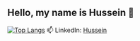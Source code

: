 ## Hello, my name is Hussein 👋
[![Top Langs](https://github-readme-stats.vercel.app/api/top-langs/?username=hussrepo&hide_progress=true&langs_count=8)](https://github.com/anuraghazra/github-readme-stats)
📫 LinkedIn: [Hussein](https://www.linkedin.com/in/hussein-alakhrass/)
